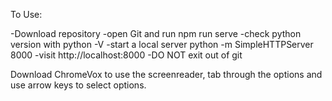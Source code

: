 To Use:

-Download repository
-open Git and run npm run serve
-check python version with python -V
-start a local server python -m SimpleHTTPServer 8000
-visit http://localhost:8000
-DO NOT exit out of git

Download ChromeVox to use the screenreader, tab through the options and use arrow keys to select options.
